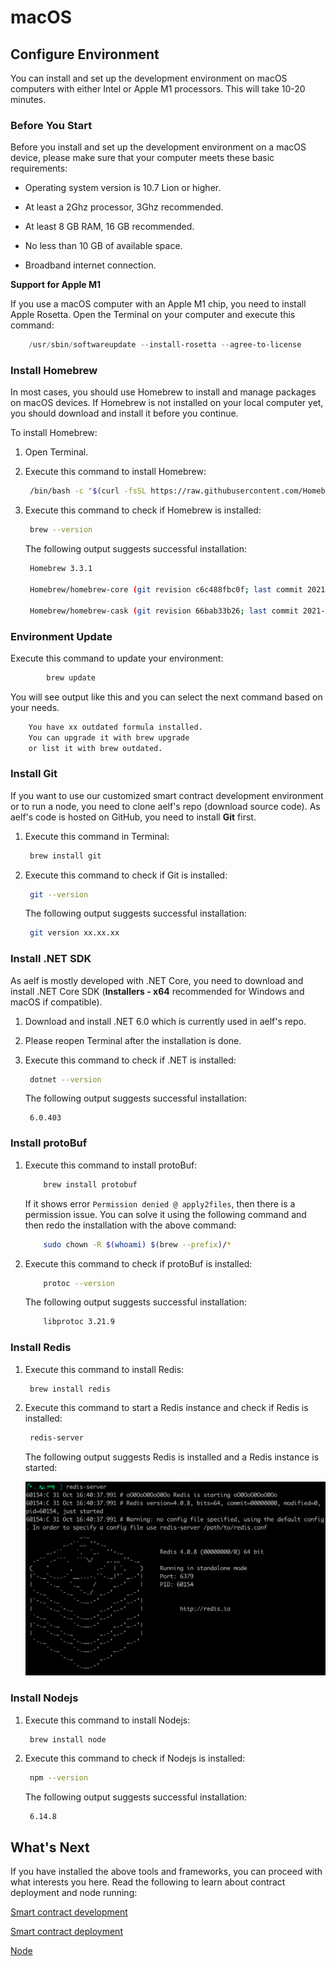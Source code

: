 # macOS

## Configure Environment

You can install and set up the development environment on macOS computers with either Intel or Apple M1 processors. This will take 10-20 minutes.

### Before You Start

Before you install and set up the development environment on a macOS device, please make sure that your computer meets these basic requirements:

- Operating system version is 10.7 Lion or higher.

- At least a 2Ghz processor, 3Ghz recommended.

- At least 8 GB RAM, 16 GB recommended.

- No less than 10 GB of available space.

- Broadband internet connection.

**Support for Apple M1**

If you use a macOS computer with an Apple M1 chip, you need to install Apple Rosetta. Open the Terminal on your computer and execute this command:

```powershell
	/usr/sbin/softwareupdate --install-rosetta --agree-to-license
```

### Install Homebrew

In most cases, you should use Homebrew to install and manage packages on macOS devices. If Homebrew is not installed on your local computer yet, you should download and install it before you continue.

To install Homebrew:

1. Open Terminal.

2. Execute this command to install Homebrew:

   ```bash
   	/bin/bash -c "$(curl -fsSL https://raw.githubusercontent.com/Homebrew/install/HEAD/install.sh)"
   ```

3. Execute this command to check if Homebrew is installed:

   ```bash
   	brew --version
   ```

   The following output suggests successful installation:

   ```bash
   	Homebrew 3.3.1

   	Homebrew/homebrew-core (git revision c6c488fbc0f; last commit 2021-10-30)

   	Homebrew/homebrew-cask (git revision 66bab33b26; last commit 2021-10-30)
   ```

### Environment Update

Execute this command to update your environment:

```bash
		brew update
```

You will see output like this and you can select the next command based on your needs.

```bash
	You have xx outdated formula installed.
	You can upgrade it with brew upgrade
	or list it with brew outdated.
```

### Install Git

If you want to use our customized smart contract development environment or to run a node, you need to clone aelf's repo (download source code). As aelf's code is hosted on GitHub, you need to install **Git** first.

1. Execute this command in Terminal:

   ```bash
   	brew install git
   ```

2. Execute this command to check if Git is installed:

   ```bash
   	git --version
   ```

   The following output suggests successful installation:

   ```bash
   	git version xx.xx.xx
   ```

### Install .NET SDK

As aelf is mostly developed with .NET Core, you need to download and install .NET Core SDK (**Installers - x64** recommended for Windows and macOS if compatible).

1. Download and install .NET 6.0 which is currently used in aelf's repo.

2. Please reopen Terminal after the installation is done.

3. Execute this command to check if .NET is installed:

   ```bash
   	dotnet --version
   ```

   The following output suggests successful installation:

   ```
   	6.0.403
   ```

### Install protoBuf

1.  Execute this command to install protoBuf:

    ```bash
        brew install protobuf
    ```

    If it shows error `Permission denied @ apply2files`, then there is a permission issue. You can solve it using the following command and then redo the installation with the above command:

    ```bash
        sudo chown -R $(whoami) $(brew --prefix)/*
    ```

2.  Execute this command to check if protoBuf is installed:

    ```bash
    	protoc --version
    ```

    The following output suggests successful installation:

    ```bash
    	libprotoc 3.21.9
    ```

### Install Redis

1. Execute this command to install Redis:

   ```bash
   	brew install redis
   ```

2. Execute this command to start a Redis instance and check if Redis is installed:

   ```bash
   	redis-server
   ```

   The following output suggests Redis is installed and a Redis instance is started:

   ![image](mac_install_redis.png)

### Install Nodejs

1. Execute this command to install Nodejs:

   ```bash
   	brew install node
   ```

2. Execute this command to check if Nodejs is installed:

   ```bash
   	npm --version
   ```

   The following output suggests successful installation:

   ```
   	6.14.8
   ```

## What's Next

If you have installed the above tools and frameworks, you can proceed with what interests you here. Read the following to learn about contract deployment and node running:

[Smart contract development](https://docs.aelf.io/en/latest/getting-started/smart-contract-development/index.html)

[Smart contract deployment](https://docs.aelf.io/en/latest/getting-started/smart-contract-development/index.html)

[Node](/docs-sphinx/getting-started/development-environment/node/node.md)
